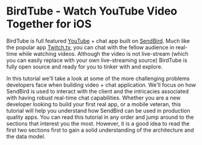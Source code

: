 # BirdTube - Watch YouTube Video Together for iOS

BirdTube is full featured [YouTube](https://www.youtube.com/) + chat app built on [SendBird](https://sendbird.com/). Much like the popular app [Twitch.tv](http://www.twitch.tv/), you can chat with the fellow audience in real-time while watching videos. Although the video is not live-stream (which you can easily replace with your own live-streaming source) BirdTube is fully open source and ready for you to tinker with and explore.

In this tutorial we'll take a look at some of the more challenging problems developers face when building video + chat application. We'll focus on how SendBird is used to interact with the client and the intricacies associated with having robust real-time chat capabilities. Whether you are a new developer looking to build your first real app, or a mobile veteran, this tutorial will help you understand how SendBird can be used in production quality apps. You can read this tutorial in any order and jump around to the sections that interest you the most. However, it is a good idea to read the first two sections first to gain a solid understanding of the architecture and the data model.